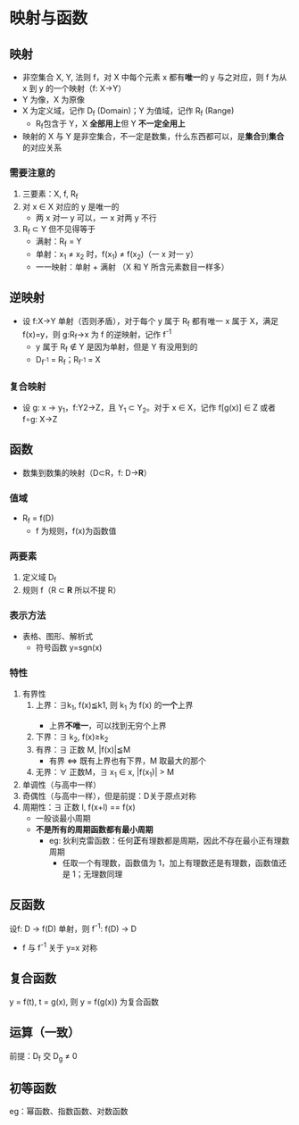 # 映射与函数
## 映射
* 非空集合 X, Y, 法则 f，对 X 中每个元素 x 都有**唯一**的 y 与之对应，则 f 为从 x 到 y 的一个映射（f: X→Y）
* Y 为像，X 为原像
* X 为定义域，记作 D<sub>f</sub> (Domain)；Y 为值域，记作 R<sub>f</sub> (Range)
    * R<sub>f</sub>包含于 Y，X **全部用上**但 Y **不一定全用上**
* 映射的 X 与 Y 是非空集合，不一定是数集，什么东西都可以，是**集合**到**集合**的对应关系

### 需要注意的
1. 三要素：X, f, R<sub>f</sub>
2. 对 x ∈ X 对应的 y 是唯一的
    * 两 x 对一 y 可以，一 x 对两 y 不行
3. R<sub>f</sub> ⊂ Y 但不见得等于
    * 满射：R<sub>f</sub> = Y
    * 单射：x<sub>1</sub> ≠ x<sub>2</sub> 时，f(x<sub>1</sub>) ≠ f(x<sub>2</sub>)（一 x 对一 y）
    * 一一映射：单射 + 满射 （X 和 Y 所含元素数目一样多）

## 逆映射
* 设 f:X→Y 单射（否则矛盾），对于每个 y 属于 R<sub>f</sub> 都有唯一 x 属于 X，满足f(x)=y，则 g:R<sub>f</sub>→x 为 f 的逆映射，记作 f<sup>-1</sup>
    * y 属于 R<sub>f</sub> ∉ Y 是因为单射，但是 Y 有没用到的
    * D<sub>f<sup>-1</sup></sub> = R<sub>f</sub>；R<sub>f<sup>-1</sup></sub> = X

### 复合映射
* 设 g: x → y<sub>1</sub>，f:Y<xub>2</sub>→Z，且 Y<sub>1</sub> ⊂ Y<sub>2</sub>。对于 x ∈ X，记作 f\[g(x)\] ∈ Z 或者 f∘g: X→Z

## 函数
* 数集到数集的映射（D⊂R，f: D→**R**）
### 值域
* R<sub>f</sub> = f(D)
    * f 为规则，f(x)为函数值
### 两要素
1. 定义域 D<sub>f</sub>
2. 规则 f（R ⊂ **R** 所以不提 R）
### 表示方法
* 表格、图形、解析式
    * 符号函数 y=sgn(x)
### 特性
1. 有界性
    1. 上界：∃k<sub>1</sub>, f(x)≦k<xub>1</sub>, 则 k<sub>1</sub> 为 f(x) 的**一个**上界
        * 上界**不唯一**，可以找到无穷个上界
    2. 下界：∃ k<sub>2</sub>, f(x)≥k<sub>2</sub>
    3. 有界：∃ 正数 M, |f(x)|≦M
        * 有界 ⇔ 既有上界也有下界，M 取最大的那个
    4. 无界：∀ 正数M，∃ x<sub>1</sub> ∈ x, |f(x<sub>1</sub>)| > M
2. 单调性（与高中一样）
3. 奇偶性（与高中一样），但是前提：D关于原点对称
4. 周期性：∃ 正数 l, f(x+l) == f(x)
    * 一般谈最小周期
    * **不是所有的周期函数都有最小周期**
        * eg: 狄利克雷函数：任何**正**有理数都是周期，因此不存在最小正有理数周期
            * 任取一个有理数，函数值为 1，加上有理数还是有理数，函数值还是 1；无理数同理
## 反函数
设f: D → f(D) 单射，则 f<sup>-1</sup>: f(D) → D
* f 与 f<sup>-1</sup> 关于 y=x 对称

## 复合函数
y = f(t), t = g(x), 则 y = f(g(x)) 为复合函数

## 运算（一致）
前提：D<sub>f</sub> 交 D<sub>g</sub> ≠ 0

## 初等函数
eg：幂函数、指数函数、对数函数